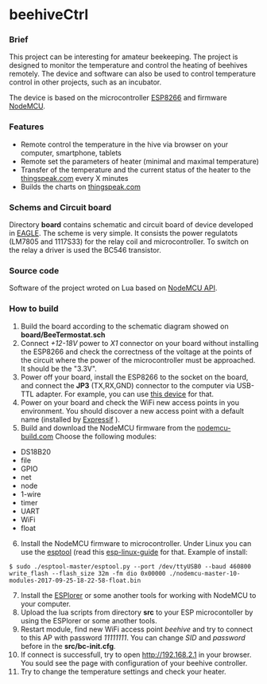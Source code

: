 # beehiveCtrl


### Brief
This project can be interesting for amateur beekeeping. The project is designed to monitor the temperature and control the heating of beehives remotely. The device and software can also be used to control temperature control in other projects, such as an incubator.

The device is based on the microcontroller [ESP8266](http://www.esp8266.com) and firmware [NodeMCU](https://en.wikipedia.org/wiki/NodeMCU).

### Features
 * Remote control the temperature in the hive via browser on your computer, smartphone, tablets
 * Remote set the parameters of heater (minimal and maximal temperature)
 * Transfer of the temperature and the current status of the heater to the [thingspeak.com](http://thingspeak.com) every X minutes
 * Builds the charts on [thingspeak.com](http://thingspeak.com)
 

### Schems and Circuit board
Directory **board** contains schematic and circuit board of device developed in [EAGLE](https://www.autodesk.com/products/eagle/overview). 
The scheme is very simple. It consists the power regulatots (LM7805 and 1117S33) for the relay coil and microcontroller. To switch on the relay a driver is used the BC546 transistor.


### Source code
Software of the project wroted on Lua based on [NodeMCU API](https://nodemcu.readthedocs.io/en/master/).


### How to build
1. Build the board according to the schematic diagram showed on **board/BeeTermostat.sch**
2. Connect *+12-18V* power to *X1* connector on your board without installing the ESP8266 and check the correctness of the voltage at the points of the circuit where the power of the microcontroller must be approached. It should be the "3.3V".
3. Power off your board, install the ESP8266 to the socket on the board, and connect the **JP3** (TX,RX,GND) connector to the computer via USB-TTL adapter. For example, you can use [this device](http://www.instructables.com/id/USB-to-TTL-Converter-PL2303HX/) for that.
4. Power on your board and check the WiFi new access points in you environment. You should discover a new access point with a default name (installed by [Expressif](https://www.espressif.com/) ).
5. Build and download the NodeMCU firmware from the [nodemcu-build.com](https://nodemcu-build.com/) Choose the following modules:
 - DS18B20
 - file
 - GPIO
 - net
 - node
 - 1-wire
 - timer
 - UART
 - WiFi
 - float

6. Install the NodeMCU firmware to microcontroller. Under Linux you can use the [esptool](https://github.com/espressif/esptool) (read this [esp-linux-guide](http://www.whatimade.today/flashing-the-nodemcu-firmware-on-the-esp8266-linux-guide/) for that. Example of install:
```
$ sudo ./esptool-master/esptool.py --port /dev/ttyUSB0 --baud 460800 write_flash --flash_size 32m -fm dio 0x00000 ./nodemcu-master-10-modules-2017-09-25-18-22-58-float.bin
```

7. Install the [ESPlorer](https://esp8266.ru/esplorer/) or some another tools for working with NodeMCU to your computer.
8. Upload the lua scripts from directory **src** to your ESP microcontoller by using the ESPlorer or some another tools.
9. Restart module, find new WiFi access point *beehive* and try to connect to this AP with password *11111111*. You can change *SID* and *password* before in the **src/bc-init.cfg**.
10. If connect is successfull, try to open http://192.168.2.1 in your browser. You sould see the page with configuration of your beehive controller.
11. Try to change the temperature settings and check your heater.




